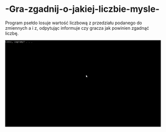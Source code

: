 # -Gra-zgadnij-o-jakiej-liczbie-mysle-
Program psełdo losuje wartość liczbową z przedziału podanego do zmiennych a i z, odpytując informuje czy gracza jak powinien zgadnąć liczbę.

<img src="./animation.gif" href="" alt="gif animation"/>
